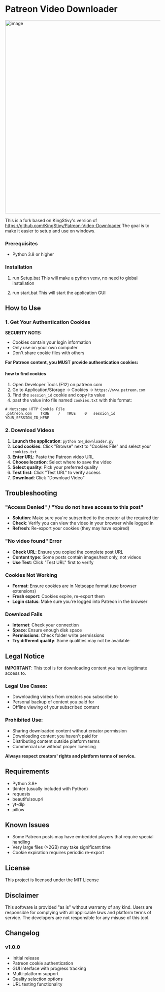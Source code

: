 # Patreon Video Downloader
<img width="797" height="628" alt="image" src="https://github.com/user-attachments/assets/cfdae785-3341-4bd0-9071-7e85ed02eed7" />

This is a fork based on KingStivy's version of https://github.com/KingStivy/Patreon-Video-Downloader
The goal is to make it easier to setup and use on windows.


### Prerequisites
- Python 3.8 or higher

### Installation

1. run Setup.bat
This will make a python venv, no need to global installation

2. run start.bat
This will start the application GUI



## How to Use

### 1. Get Your Authentication Cookies

**SECURITY NOTE:**
- Cookies contain your login information
- Only use on your own computer
- Don't share cookie files with others

**For Patreon content, you MUST provide authentication cookies:**


#### how to find cookies
1. Open Developer Tools (F12) on patreon.com
2. Go to Application/Storage → Cookies → `https://www.patreon.com`
3. Find the `session_id` cookie and copy its value
4. past the value into file named `cookies.txt` with this format:
```
# Netscape HTTP Cookie File
.patreon.com	TRUE	/	TRUE	0	session_id	YOUR_SESSION_ID_HERE
```

### 2. Download Videos

1. **Launch the application**: `python SH_downloader.py`
2. **Load cookies**: Click "Browse" next to "Cookies File" and select your `cookies.txt`
3. **Enter URL**: Paste the Patreon video URL
4. **Choose location**: Select where to save the video
5. **Select quality**: Pick your preferred quality
6. **Test first**: Click "Test URL" to verify access
7. **Download**: Click "Download Video"


## Troubleshooting

### "Access Denied" / "You do not have access to this post"
- **Solution**: Make sure you're subscribed to the creator at the required tier
- **Check**: Verify you can view the video in your browser while logged in
- **Refresh**: Re-export your cookies (they may have expired)

### "No video found" Error
- **Check URL**: Ensure you copied the complete post URL
- **Content type**: Some posts contain images/text only, not videos
- **Use Test**: Click "Test URL" first to verify

### Cookies Not Working
- **Format**: Ensure cookies are in Netscape format (use browser extensions)
- **Fresh export**: Cookies expire, re-export them
- **Login status**: Make sure you're logged into Patreon in the browser

### Download Fails
- **Internet**: Check your connection
- **Space**: Ensure enough disk space
- **Permissions**: Check folder write permissions
- **Try different quality**: Some qualities may not be available

## Legal Notice

**IMPORTANT**: This tool is for downloading content you have legitimate access to.

### Legal Use Cases:
- Downloading videos from creators you subscribe to
- Personal backup of content you paid for
- Offline viewing of your subscribed content

### Prohibited Use:
- Sharing downloaded content without creator permission
- Downloading content you haven't paid for
- Distributing content outside platform terms
- Commercial use without proper licensing

**Always respect creators' rights and platform terms of service.**


## Requirements

- Python 3.8+
- tkinter (usually included with Python)
- requests
- beautifulsoup4
- yt-dlp
- pillow

## Known Issues

- Some Patreon posts may have embedded players that require special handling
- Very large files (>2GB) may take significant time
- Cookie expiration requires periodic re-export

## License

This project is licensed under the MIT License

## Disclaimer

This software is provided "as is" without warranty of any kind. Users are responsible for complying with all applicable laws and platform terms of service. The developers are not responsible for any misuse of this tool.


## Changelog

### v1.0.0
- Initial release
- Patreon cookie authentication
- GUI interface with progress tracking
- Multi-platform support
- Quality selection options
- URL testing functionality
